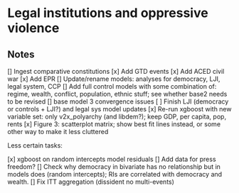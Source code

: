 # Legal institutions and oppressive violence

## Notes

[] Ingest comparative constitutions 
[x] Add GTD events
[x] Add ACED civil war
[x] Add EPR 
[] Update/rename models: analyses for democracy, LJI, legal system, CCP
[] Add full control models with some combination of: regime, wealth, conflict, 
   population, ethnic stuff; see whether base2 needs to be revised
   [] base model 3 convergence issues
[ ] Finish LJI (democracy or controls + LJI?) and legal sys model updates
[x] Re-run xgboost with new variable set: only v2x_polyarchy (and libdem?); keep 
   GDP, per capita, pop, rents
[x] Figure 3: scatterplot matrix; show best fit lines instead, or some other way
   to make it less cluttered

Less certain tasks:

[x] xgboost on random intercepts model residuals
[] Add data for press freedom?
[] Check why democracy in bivariate has no relationship but in models does 
   (random intercepts); RIs are correlated with democracy and wealth.
[] Fix ITT aggregation (dissident no multi-events)


